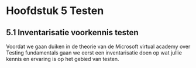 # Hoofdstuk 5 Testen

## 5.1 Inventarisatie voorkennis testen

Voordat we gaan duiken in de theorie van de Microsoft virtual academy over Testing fundamentals gaan we eerst een inventarisatie doen op wat jullie kennis en ervaring is op het gebied van testen.
